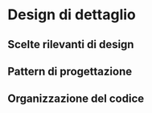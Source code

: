 # Design di dettaglio

## Scelte rilevanti di design

## Pattern di progettazione

## Organizzazione del codice